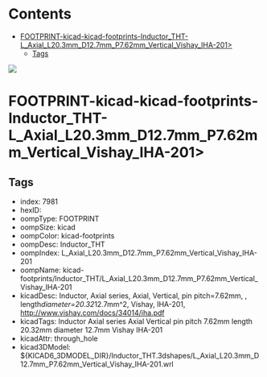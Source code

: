 



Contents
========

* [FOOTPRINT-kicad-kicad-footprints-Inductor_THT-L_Axial_L20.3mm_D12.7mm_P7.62mm_Vertical_Vishay_IHA-201>](#footprint-kicad-kicad-footprints-inductor_tht-l_axial_l203mm_d127mm_p762mm_vertical_vishay_iha-201)
	* [Tags](#tags)
  
![][im]
# FOOTPRINT-kicad-kicad-footprints-Inductor_THT-L_Axial_L20.3mm_D12.7mm_P7.62mm_Vertical_Vishay_IHA-201>

## Tags

- index: 7981
- hexID: 
- oompType: FOOTPRINT
- oompSize: kicad
- oompColor: kicad-footprints
- oompDesc: Inductor_THT
- oompIndex: L_Axial_L20.3mm_D12.7mm_P7.62mm_Vertical_Vishay_IHA-201
- oompName: kicad-footprints/Inductor_THT/L_Axial_L20.3mm_D12.7mm_P7.62mm_Vertical_Vishay_IHA-201
- kicadDesc: Inductor, Axial series, Axial, Vertical, pin pitch=7.62mm, , length*diameter=20.32*12.7mm^2, Vishay, IHA-201, http://www.vishay.com/docs/34014/iha.pdf
- kicadTags: Inductor Axial series Axial Vertical pin pitch 7.62mm  length 20.32mm diameter 12.7mm Vishay IHA-201
- kicadAttr: through_hole
- kicad3DModel: ${KICAD6_3DMODEL_DIR}/Inductor_THT.3dshapes/L_Axial_L20.3mm_D12.7mm_P7.62mm_Vertical_Vishay_IHA-201.wrl



[im]: image.png
